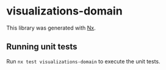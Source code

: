 # visualizations-domain

This library was generated with [Nx](https://nx.dev).

## Running unit tests

Run `nx test visualizations-domain` to execute the unit tests.
